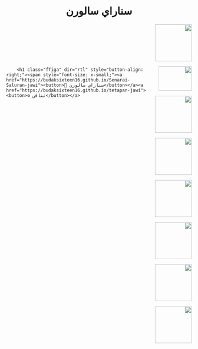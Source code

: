 <title>📝 سناراي سالورن</title>

<h1 class="fSatu" dir="rtl" style="text-align: center">سناراي سالورن</h1>

<style>

@import url('https://fonts.googleapis.com/css2?family=Amiri&display=swap');

.fSatu {

  font-family: 'Amiri', serif;

  

  </style>

<div class="separator" dir="rtl" style="text-align: right;"><a href="https://budaksixteen16.github.io/TV1/" style="clear: right; float: right; margin-bottom: 1em; margin-left: 1em; text-align: right;"><img border="0" data-original-height="100" data-original-width="100" height="100" src="https://encrypted-tbn0.gstatic.com/images?q=tbn:ANd9GcTX0FKkW5fPrso9hjjWq7jCD4TatJP-7jOavg&amp;s" width="100" /></a></div><div class="separator" dir="rtl" style="text-align: right;"><br /></div><div class="separator" dir="rtl" style="text-align: right;"><br /></div><div class="separator" dir="rtl" style="text-align: right;"><br /></div><div class="separator" dir="rtl" style="text-align: right;"><br /></div><div class="separator" dir="rtl" style="text-align: right;"><br /></div><div class="separator" dir="rtl" style="text-align: right;"><a href="https://budaksixteen16.github.io/TV2" style="clear: right; float: right; margin-bottom: 1em; margin-left: 1em;"><img border="0" data-original-height="100" data-original-width="90" height="66" src="https://tv2.rtm.gov.my/assets/img/TV2.png" width="90" /></a><a href="https://budaksixteen16.github.io/TV-Okey" style="clear: right; display: inline; float: right; margin-bottom: 1em; margin-left: 1em;"><img border="0" data-original-height="100" data-original-width="100" height="100" src="https://upload.wikimedia.org/wikipedia/commons/b/b9/Okey_RTM.png" width="100" /></a><a href="https://budaksixteen16.github.io/Sukan-RTM" style="clear: right; float: right; margin-bottom: 1em; margin-left: 1em; text-align: center;"><img border="0" data-original-height="100" data-original-width="100" height="100" src="https://myklikstatic.secureswiftcontent.com/image/Player%20Logo%20-%20SUKAN%20RTM_NEW.jpg" width="100" /></a><a href="https://budaksixteen16.github.io/Beritartm" style="clear: right; display: inline; float: right; margin-bottom: 1em; margin-left: 1em; text-align: center;"><img border="0" data-original-height="100" data-original-width="100" height="100" src="https://yt3.ggpht.com/ytc/AKedOLQPzN8v9axK05964CfWqaeT-LlEQ597CQsFf5LndA=s320-c-k-c0x00ffffff-no-rj" width="100" /></a><a href="https://budaksixteen16.github.io/TV6-b-" style="clear: right; float: right; margin-bottom: 1em; margin-left: 1em;"><img border="0" data-original-height="100" data-original-width="100" height="100" src="https://upload.wikimedia.org/wikipedia/commons/4/42/TV6_Logo.jpg" width="100" /></a><a href="https://budaksixteen16.github.io/TV3" style="clear: right; float: right; margin-bottom: 1em; margin-left: 1em;"><img border="0" data-original-height="100" data-original-width="100" height="100" src="https://i.pinimg.com/564x/37/40/15/3740154b4056784c73e8af20cdd7e9a5.jpg" width="100" /></a><a href="https://budaksixteen16.github.io/Didik-TV-KPM" style="clear: right; float: right; margin-bottom: 1em; margin-left: 1em;"><img border="0" data-original-height="100" data-original-width="100" height="100" src="https://blogger.googleusercontent.com/img/a/AVvXsEjQU36Kl2SgrJU_wB1_2hAeUCkY0jfunjofefz8a-DM9tQKyNpELNZedEZ_qyi2Ym7PKQT75Y6B5H4K7lgW4cTVw8EGtX5WxdI4rKjM42C-gICZykPIdl5pbCSP4RzKdwbJ_mJV3ltlIRbPmjCWCi05ZcqIzlYUFe9Q0zhY1rKU804Dh9IkxtN6XSXk=s320" width="100" /></a><br />

</div>    

  

  

  

  

  

  

  

  

  

  

  

  

  

  

  

  

  

  

  

  

  

  

  

  

  

  

  

 

  

        <h1 class="fTiga" dir="rtl" style="button-align: right;"><span style="font-size: x-small;"><a href="https://budaksixteen16.github.io/Senarai-Saluran-jawi"><button>📝 سناراي سالورن</button></a><a href="https://budaksixteen16.github.io/tetapan-jawi"><button>⚙️ تتاڤن</button></a>

          

